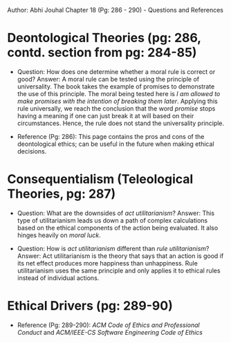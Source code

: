 Author: Abhi Jouhal 
Chapter 18 (Pg: 286 - 290) - Questions and References

# Deontological Theories (pg: 286, contd. section from pg: 284-85)

- Question: How does one determine whether a moral rule is correct or good?
Answer: A moral rule can be tested using the principle of universality. The book takes the example of promises to demonstrate the use of this principle. The moral being tested here is *I am allowed to make promises with the intention of breaking them later*. Applying this rule universally, we reach the conclusion that the word *promise* stops having a meaning if one can just break it at will based on their circumstances. Hence, the rule does not stand the universality principle. 

- Reference (Pg: 286): This page contains the pros and cons of the deontological ethics; can be useful in the future when making ethical decisions.

# Consequentialism (Teleological Theories, pg: 287)

- Question: What are the downsides of *act utilitarianism*?
Answer: This type of utilitarianism leads us down a path of complex calculations based on the ethical components of the action being evaluated. It also hinges heavily on *moral luck*.

- Question: How is *act utilitarianism* different than *rule utilitarianism*?
Answer: Act utilitarianism is the theory that says that an action is good if its net effect produces more happiness than unhappiness. Rule utilitarianism uses the same principle and only applies it to ethical rules instead of individual actions.

# Ethical Drivers (pg: 289-90)

- Reference (Pg: 289-290): *ACM Code of Ethics and Professional Conduct* and *ACM/IEEE-CS Software Engineering Code of Ethics*
